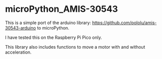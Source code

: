 # microPython_AMIS-30543

This is a simple port of the arduino library:  https://github.com/pololu/amis-30543-arduino to microPython.

I have tested this on the Raspberry Pi Pico only.

This library also includes functions to move a motor with and without acceleration. 

